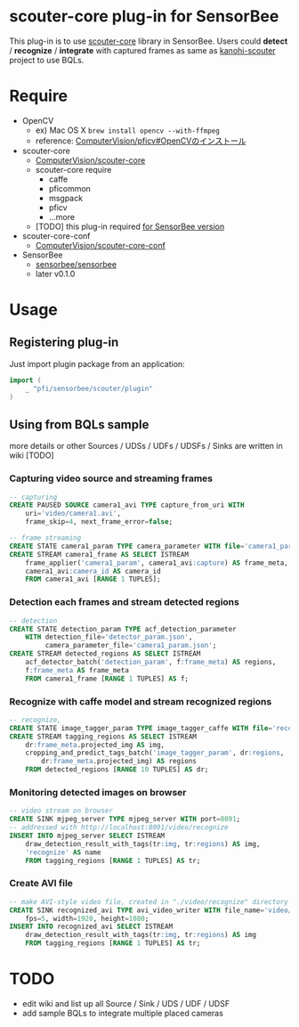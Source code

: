 # scouter-core plug-in for SensorBee

This plug-in is to use [scouter-core](https://github.pfidev.jp/ComputerVision/scouter-core) library in SensorBee. Users could **detect** / **recognize** / **integrate** with captured frames as same as [kanohi-scouter](https://github.pfidev.jp/InStoreAutomation/kanohi-scouter) project to use BQLs.

# Require

* OpenCV
    * ex) Mac OS X `brew install opencv --with-ffmpeg`
    * reference: [ComputerVision/pficv#OpenCVのインストール](https://github.pfidev.jp/ComputerVision/pficv#opencv%E3%81%AE%E3%82%A4%E3%83%B3%E3%82%B9%E3%83%88%E3%83%BC%E3%83%AB)
* scouter-core
    * [ComputerVision/scouter-core](https://github.pfidev.jp/ComputerVision/scouter-core)
    * scouter-core require
        * caffe
        * pficommon
        * msgpack
        * pficv
        * ...more
    * [TODO] this plug-in required [for SensorBee version](https://github.pfidev.jp/tanakad/scouter-core)
* scouter-core-conf
    * [ComputerVision/scouter-core-conf](https://github.pfidev.jp/ComputerVision/scouter-core-conf)
* SensorBee
    * [sensorbee/sensorbee](https://github.pfidev.jp/sensorbee/sensorbee)
    * later v0.1.0

# Usage

## Registering plug-in

Just import plugin package from an application:

```go
import (
    _ "pfi/sensorbee/scouter/plugin"
)
```

## Using from BQLs sample

more details or other Sources / UDSs / UDFs / UDSFs / Sinks are written in wiki [TODO]

### Capturing video source and streaming frames

```sql
-- capturing
CREATE PAUSED SOURCE camera1_avi TYPE capture_from_uri WITH
    uri='video/camera1.avi',
    frame_skip=4, next_frame_error=false;

-- frame streaming
CREATE STATE camera1_param TYPE camera_parameter WITH file='camera1_param.json';
CREATE STREAM camera1_frame AS SELECT ISTREAM
    frame_applier('camera1_param', camera1_avi:capture) AS frame_meta,
    camera1_avi:camera_id AS camera_id
    FROM camera1_avi [RANGE 1 TUPLES];
```

### Detection each frames and stream detected regions

```sql
-- detection
CREATE STATE detection_param TYPE acf_detection_parameter
    WITH detection_file='detector_param.json',
         camera_parameter_file='camera1_param.json';
CREATE STREAM detected_regions AS SELECT ISTREAM
    acf_detector_batch('detection_param', f:frame_meta) AS regions,
    f:frame_meta AS frame_meta
    FROM camera1_frame [RANGE 1 TUPLES] AS f;
```

### Recognize with caffe model and stream recognized regions

```sql
-- recognize,
CREATE STATE image_tagger_param TYPE image_tagger_caffe WITH file='recognize_param.json';
CREATE STREAM tagging_regions AS SELECT ISTREAM
    dr:frame_meta.projected_img AS img,
    cropping_and_predict_tags_batch('image_tagger_param', dr:regions,
        dr:frame_meta.projected_img) AS regions
    FROM detected_regions [RANGE 10 TUPLES] AS dr;
```

### Monitoring detected images on browser

```sql
-- video stream on browser
CREATE SINK mjpeg_server TYPE mjpeg_server WITH port=8091;
-- addressed with http://localhost:8091/video/recognize
INSERT INTO mjpeg_server SELECT ISTREAM
    draw_detection_result_with_tags(tr:img, tr:regions) AS img,
    'recognize' AS name
    FROM tagging_regions [RANGE 1 TUPLES] AS tr;
```

### Create AVI file

```sql
-- make AVI-style video file, created in "./video/recognize" directory
CREATE SINK recognized_avi TYPE avi_video_writer WITH file_name='video/recognize',
    fps=5, width=1920, height=1080;
INSERT INTO recognized_avi SELECT ISTREAM
    draw_detection_result_with_tags(tr:img, tr:regions) AS img
    FROM tagging_regions [RANGE 1 TUPLES] AS tr;
```

# TODO

* edit wiki and list up all Source / Sink / UDS / UDF / UDSF
* add sample BQLs to integrate multiple placed cameras
